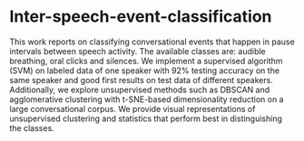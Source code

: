 # Inter-speech-event-classification

This work reports on classifying conversational events that happen in pause intervals between speech activity. The available classes are: audible breathing, oral clicks and silences. We implement a supervised algorithm (SVM) on labeled data of one speaker with 92\% testing accuracy on the same speaker and good first results on test data of different speakers. Additionally, we explore unsupervised methods such as DBSCAN and agglomerative clustering with t-SNE-based dimensionality reduction on a large conversational corpus. We provide visual representations of unsupervised clustering and statistics that perform best in distinguishing the classes.

